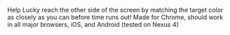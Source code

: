 Help Lucky reach the other side of the screen by matching the target color as closely as you can before time runs out! Made for Chrome, should work in all major browsers, iOS, and Android (tested on Nexus 4)